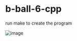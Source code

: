 # b-ball-6-cpp

run make to create the program

![image](https://user-images.githubusercontent.com/62290677/174438883-cebdfc32-93b9-465d-8383-e7f4ca05eb07.png)
